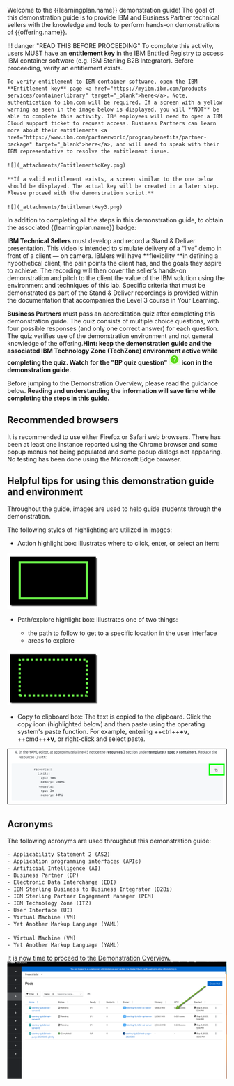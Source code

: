 Welcome to the {{learningplan.name}} demonstration guide!
 The goal of this demonstration guide is to provide IBM and Business Partner technical sellers with the knowledge and tools to perform hands-on demonstrations of {{offering.name}}.

!!! danger "READ THIS BEFORE PROCEEDING"
    To complete this activity, users MUST have an **entitlement key** in the IBM Entitled Registry to access IBM container software (e.g. IBM Sterling B2B Integrator). Before proceeding, verify an entitlement exists.

    To verify entitlement to IBM container software, open the IBM **Entitlement key** page <a href="https://myibm.ibm.com/products-services/containerlibrary" target="_blank">here</a>. Note, authentication to ibm.com will be required. If a screen with a yellow warning as seen in the image below is displayed, you will **NOT** be able to complete this activity. IBM employees will need to open a IBM Cloud support ticket to request access. Business Partners can learn more about their entitlements <a href="https://www.ibm.com/partnerworld/program/benefits/partner-package" target="_blank">here</a>, and will need to speak with their IBM representative to resolve the entitlement issue.

    ![](_attachments/EntitlementNoKey.png)

    **If a valid entitlement exists, a screen similar to the one below should be displayed. The actual key will be created in a later step. Please proceed with the demonstration script.**

    ![](_attachments/EntitlementKey3.png)

In addition to completing all the steps in this demonstration guide, to obtain the associated {{learningplan.name}} badge:

**IBM Technical Sellers** must develop and record a Stand & Deliver presentation. This video is intended to simulate delivery of a “live” demo in front of a client — on camera. IBMers will have **flexibility **in defining a hypothetical client, the pain points the client has, and the goals they aspire to achieve. The recording will then cover the seller’s hands-on demonstration and pitch to the client the value of the IBM solution using the environment and techniques of this lab. Specific criteria that must be demonstrated as part of the Stand & Deliver recordings is provided within the documentation that accompanies the Level 3 course in Your Learning.

**Business Partners** must pass an accreditation quiz after completing this demonstration guide. The quiz consists of multiple choice questions, with four possible responses (and only one correct answer) for each question. The quiz verifies use of the demonstration environment and not general knowledge of the offering.**Hint: keep the demonstration guide and the associated IBM Technology Zone (TechZone) environment active while completing the quiz. Watch for the "BP quiz question" ![](_attachments/questionICON.png) icon in the demonstration guide.**

Before jumping to the Demonstration Overview, please read the guidance below. **Reading and understanding the information will save time while completing the steps in this guide.**

## Recommended browsers

It is recommended to use either Firefox or Safari web browsers. There has been at least one instance reported using the Chrome browser and some popup menus not being populated and some popup dialogs not appearing. No testing has been done using the Microsoft Edge browser.

## Helpful tips for using this demonstration guide and environment

Throughout the guide, images are used to help guide students through the demonstration.

The following styles of highlighting are utilized in images:

- Action highlight box: Illustrates where to click, enter, or select an item:

![](_attachments/ClickActionRectangle.png)

- Path/explore highlight box: Illustrates one of two things:

    - the path to follow to get to a specific location in the user interface
    - areas to explore

![](_attachments/PathExploreHighlight.png)

<!-- To assist in navigating the browser-based user interface (UI), a **birds-eye view** of the UI is often provided. Expand these views by clicking on the **>** icon of the expandable section of documentation.

??? tip "Birds-eye view"
    ![](_attachments/BirdsEyeView.png) -->

- Copy to clipboard box: The text is copied to the clipboard. Click the copy icon (highlighted below) and then paste using the operating system's paste function. For example, entering ++ctrl++**+v**, ++cmd++**+v**, or right-click and select paste.

![](_attachments/Usage-Clipboard.png)

<!-- Additionally, throughout the demonstration guide there are sample narration scripts. The short narratives can be utilized when performing client facing demonstrations. -->

<!-- !!! quote "Sample narration"
    In this demonstration we’ll see how an infusion pump was engineered using the IBM ELM solution, in alignment with industry standards like ISO13485 and IEC 62304 for development and ISO 14971 for risk management. We’ll break the demo up into four acts... -->

<!-- Additionally, there are several "click-thru" demonstrations. Links to click-thru demonstrations will open in a new browser window or tab with a screen similar to the image below.

![](_attachments/ClickThruStartPage.png)

Click the play button ![](_attachments/ClickThruPlayButton.png) in the middle of the screen to start the demo. Then, simply follow the steps in the demonstration guide. If unsure where to click, click anywhere on the screen and a highlight box will appear showing where to click next.

**In this demonstration environment, full access to the IBM Cloud account is NOT provided.** User identifications (IDs) will be restricted to specific capabilities. Permission to create or modify COS service instances, COS buckets, Key Protect instances, etc. is not provided.

!!! warning
    Attempting to perform an action without the appropriate permissions will result in an error message like the one below. This is not an issue with the IBM Cloud or COS, rather a restriction of the demo environment and the permissions assigned to users.

    ![](_attachments/ErrorMessage.png) -->

## Acronyms

The following acronyms are used throughout this demonstration guide:

    - Applicability Statement 2 (AS2)
    - Application programming interfaces (APIs)
    - Artificial Intelligence (AI)
    - Business Partner (BP)
    - Electronic Data Interchange (EDI)
    - IBM Sterling Business to Business Integrator (B2Bi)
    - IBM Sterling Partner Engagement Manager (PEM)
    - IBM Technology Zone (ITZ)
    - User Interface (UI)
    - Virtual Machine (VM)
    - Yet Another Markup Language (YAML)

    - Virtual Machine (VM)
    - Yet Another Markup Language (YAML)



It is now time to proceed to the Demonstration Overview. 
![](_attachments/B2BiPodsRunning.png)